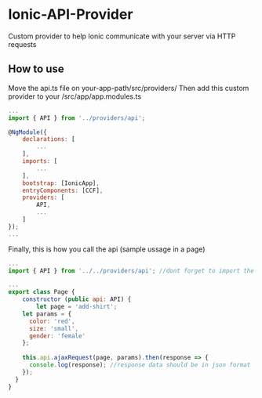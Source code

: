 # Ionic-API-Provider
Custom provider to help Ionic communicate with your server via HTTP requests


## How to use
Move the api.ts file on your-app-path/src/providers/
Then add this custom provider to your /src/app/app.modules.ts
```javascript
...
import { API } from '../providers/api';

@NgModule({
	declarations: [
		...
	],
	imports: [
		...
	],
	bootstrap: [IonicApp],
	entryComponents: [CCF],
	providers: [
		API,
		...
	]
});
...
```

Finally, this is how you call the api (sample ussage in a page)
```javascript
...
import { API } from '../../providers/api'; //dont forget to import the provider first

...
export class Page {
	constructor (public api: API) {
		let page = 'add-shirt';
    let params = {
      color: 'red',
      size: 'small',
      gender: 'female'
    };
    
    this.api.ajaxRequest(page, params).then(response => {
      console.log(response); //response data should be in json format
    });
  }
}
```
